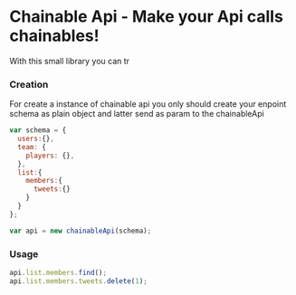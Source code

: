 Chainable Api - Make your Api calls chainables!
=============
With this small library you can tr

### Creation
For create a instance of chainable api you only should create your enpoint schema as plain object and latter send as param to the chainableApi
```javascript
var schema = {
  users:{},
  team: {
    players: {},
  },
  list:{
    members:{
      tweets:{}
    }
  }
};

var api = new chainableApi(schema);
```

### Usage

```javascript
api.list.members.find();
api.list.members.tweets.delete(1);
```